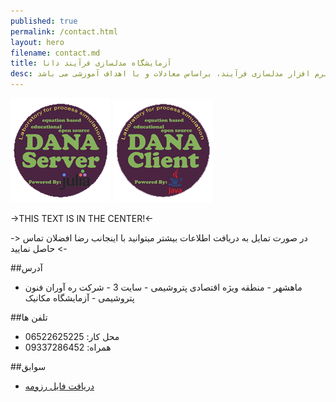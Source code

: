 ```yaml
---
published: true
permalink: /contact.html
layout: hero
filename: contact.md
title: آزمایشگاه مدلسازی فرآیند دانا
desc: آزمایشگاه دانا، یک پروژه متن باز جهت توسعه نرم افزار مدلسازی فرآیند، براساس معادلات و با اهداف آموزشی می باشد
---
```


[![Go to server website](/assets/img/DANA_ServerSmall.png "DANA-Laboratory Client Site")](/DANA-Laboratory.jl)
[![Go to client website](/assets/img/DANA_ClientSmall.png "DANA-Laboratory Server Site")](/DANA-Laboratory.java)

->THIS TEXT IS IN THE CENTER!<- 

-> در صورت تمایل به دریافت اطلاعات بیشتر میتوانید با اینجانب رضا افضلان تماس حاصل نمایید <-

##آدرس

 - ماهشهر - منطقه ویژه اقتصادی پتروشیمی - سایت 3 - شرکت ره آوران فنون پتروشیمی - آزمایشگاه مکانیک

##تلفن ها

- محل کار: 06522625225
- همراه: 09337286452

##سوابق

- [دریافت فایل رزومه](/assets/pdf/resume.pdf)